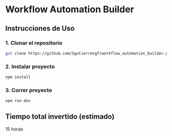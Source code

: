 # Workflow Automation Builder

## Instrucciones de Uso

### 1. Clonar el repositorio

```bash
git clone https://github.com/Sgutierrezgf/workflow_automation_builder.git
```

### 2. Instalar proyecto
```bash
npm install
```
### 3. Correr proyecto
```bash
npm run dev
```

## Tiempo total invertido (estimado)
15 horas